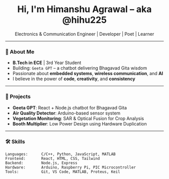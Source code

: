 <h1 align="center">Hi, I'm Himanshu Agrawal – aka @hihu225</h1>
<p align="center">
  Electronics & Communication Engineer | Developer | Poet | Learner
</p>

---

### 🌱 About Me

- **B.Tech in ECE** | 3rd Year Student  
- Building: `Geeta GPT` – a chatbot delivering Bhagavad Gita wisdom  
- Passionate about **embedded systems**, **wireless communication**, and **AI**  
- I believe in the power of **code**, **creativity**, and **consistency**

---

### 🚀 Projects

- **Geeta GPT**: React + Node.js chatbot for Bhagavad Gita  
- **Air Quality Detector**: Arduino-based sensor system  
- **Vegetation Monitoring**: SAR & Optical Fusion for Crop Analysis  
- **Booth Multiplier**: Low Power Design using Hardware Duplication

---

### 🛠️ Skills

```text
Languages:      C/C++, Python, JavaScript, MATLAB
Frontend:       React, HTML, CSS, Tailwind
Backend:        Node.js, Express
Hardware:       Arduino, Raspberry Pi, PIC Microcontroller
Tools:          Git, VS Code, MATLAB, Proteus, Keil
